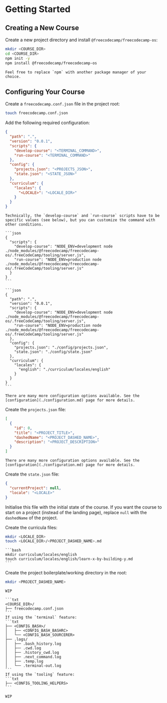 # Getting Started

## Creating a New Course

Create a new project directory and install `@freecodecamp/freecodecamp-os`:

```bash
mkdir <COURSE_DIR>
cd <COURSE_DIR>
npm init -y
npm install @freecodecamp/freecodecamp-os
```

```admonish info title=" "
Feel free to replace `npm` with another package manager of your choice.
```

## Configuring Your Course

Create a `freecodecamp.conf.json` file in the project root:

```bash
touch freecodecamp.conf.json
```

Add the following required configuration:

```json
{
  "path": ".",
  "version": "0.0.1",
  "scripts": {
    "develop-course": "<TERMINAL_COMMAND>",
    "run-course": "<TERMINAL_COMMAND>"
  },
  "config": {
    "projects.json": "<PROJECTS_JSON>",
    "state.json": "<STATE_JSON>"
  },
  "curriculum": {
    "locales": {
      "<LOCALE>": "<LOCALE_DIR>"
    }
  }
}
```

````admonish attention
Technically, the `develop-course` and `run-course` scripts have to be specific values (see below), but you can customize the command with other conditions.

```json
{
  "scripts": {
    "develop-course": "NODE_ENV=development node ./node_modules/@freecodecamp/freecodecamp-os/.freeCodeCamp/tooling/server.js",
    "run-course": "NODE_ENV=production node ./node_modules/@freecodecamp/freecodecamp-os/.freeCodeCamp/tooling/server.js"
  }
}
```
````

````admonish example collapsible=true
```json
{
  "path": ".",
  "version": "0.0.1",
  "scripts": {
    "develop-course": "NODE_ENV=development node ./node_modules/@freecodecamp/freecodecamp-os/.freeCodeCamp/tooling/server.js",
    "run-course": "NODE_ENV=production node ./node_modules/@freecodecamp/freecodecamp-os/.freeCodeCamp/tooling/server.js"
  },
  "config": {
    "projects.json": "./config/projects.json",
    "state.json": "./config/state.json"
  },
  "curriculum": {
    "locales": {
      "english": "./curriculum/locales/english"
    }
  }
}
```
````

```admonish info
There are many more configuration options available. See the [configuration](./configuration.md) page for more details.
```

Create the `projects.json` file:

```json
[
  {
    "id": 0,
    "title": "<PROJECT_TITLE>",
    "dashedName": "<PROJECT_DASHED_NAME>",
    "description": "<PROJECT_DESCRIPTION>"
  }
]
```

```admonish info
There are many more configuration options available. See the [configuration](./configuration.md) page for more details.
```

Create the `state.json` file:

```json
{
  "currentProject": null,
  "locale": "<LOCALE>"
}
```

Initialise this file with the initial state of the course. If you want the course to start on a project (instead of the landing page), replace `null` with the `dashedName` of the project.

Create the curricula files:

```bash
mkdir <LOCALE_DIR>
touch <LOCALE_DIR>/<PROJECT_DASHED_NAME>.md
```

````admonish example
```bash
mkdir curriculum/locales/english
touch curriculum/locales/english/learn-x-by-building-y.md
```
````

Create the project boilerplate/working directory in the root:

```bash
mkdir <PROJECT_DASHED_NAME>
```

```admonish todo
WIP
```

````admonish attention title="Required Files"
```txt
<COURSE_DIR>/
├── freecodecamp.conf.json
```
If using the `terminal` feature:
```txt
├── <CONFIG_BASH>/
│   ├── <CONFIG_BASH_BASHRC>
│   └── <CONFIG_BASH_SOURCERER>
├── .logs/
│   ├── .bash_history.log
│   ├── .cwd.log
│   ├── .history_cwd.log
│   ├── .next_command.log
│   ├── .temp.log
│   └── .terminal-out.log
```
If using the `tooling` feature:
```txt
├── <CONFIG_TOOLING_HELPERS>
```

WIP
````
